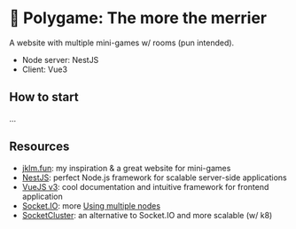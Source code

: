 # 🎉 Polygame: The more the merrier

A website with multiple mini-games w/ rooms (pun intended).

- Node server: NestJS
- Client: Vue3

## How to start

...

## Resources

- [jklm.fun](https://jklm.fun/): my inspiration & a great website for mini-games
- [NestJS](https://docs.nestjs.com/): perfect Node.js framework for scalable server-side applications
- [VueJS v3](https://vuejs.org/guide/): cool documentation and intuitive framework for frontend application
- [Socket.IO](https://socket.io/docs/v4/): more [Using multiple nodes](https://socket.io/docs/v4/using-multiple-nodes/)
- [SocketCluster](https://socketcluster.io/): an alternative to Socket.IO and more scalable (w/ k8)
